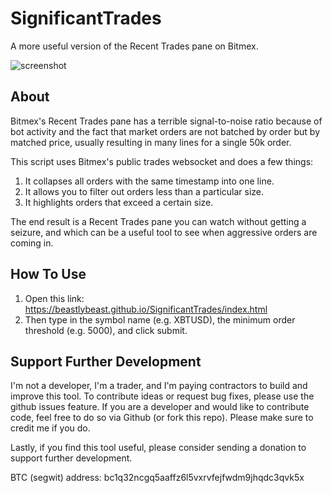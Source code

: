 # SignificantTrades
A more useful version of the Recent Trades pane on Bitmex.

![screenshot](https://imgur.com/a/Un3ye)

## About
Bitmex's Recent Trades pane has a terrible signal-to-noise ratio because of bot activity and the fact that market orders are not batched by order but by matched price, usually resulting in many lines for a single 50k order.

This script uses Bitmex's public trades websocket and does a few things:

1. It collapses all orders with the same timestamp into one line.
2. It allows you to filter out orders less than a particular size.
3. It highlights orders that exceed a certain size.

The end result is a Recent Trades pane you can watch without getting a seizure, and which can be a useful tool to see when aggressive orders are coming in.

## How To Use
1. Open this link: https://beastlybeast.github.io/SignificantTrades/index.html
2. Then type in the symbol name (e.g. XBTUSD), the minimum order threshold (e.g. 5000), and click submit.

## Support Further Development
I'm not a developer, I'm a trader, and I'm paying contractors to build and improve this tool. To contribute ideas or request bug fixes, please use the github issues feature. If you are a developer and would like to contribute code, feel free to do so via Github (or fork this repo). Please make sure to credit me if you do.

Lastly, if you find this tool useful, please consider sending a donation to support further development. 

BTC (segwit) address: bc1q32ncgq5aaffz6l5vxrvfejfwdm9jhqdc3qvk5x
